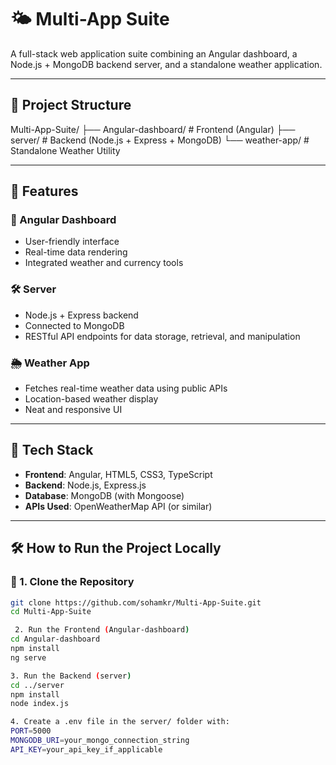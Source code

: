 # 🌤️ Multi-App Suite

A full-stack web application suite combining an Angular dashboard, a Node.js + MongoDB backend server, and a standalone weather application.

---

## 📁 Project Structure

Multi-App-Suite/
├── Angular-dashboard/ # Frontend (Angular)
├── server/ # Backend (Node.js + Express + MongoDB)
└── weather-app/ # Standalone Weather Utility


---

## 🚀 Features

### 🧩 Angular Dashboard
- User-friendly interface
- Real-time data rendering
- Integrated weather and currency tools

### 🛠 Server
- Node.js + Express backend
- Connected to MongoDB
- RESTful API endpoints for data storage, retrieval, and manipulation

### 🌦 Weather App
- Fetches real-time weather data using public APIs
- Location-based weather display
- Neat and responsive UI

---

## 🧪 Tech Stack

- **Frontend**: Angular, HTML5, CSS3, TypeScript
- **Backend**: Node.js, Express.js
- **Database**: MongoDB (with Mongoose)
- **APIs Used**: OpenWeatherMap API (or similar)

---

## 🛠️ How to Run the Project Locally

### 🔹 1. Clone the Repository

```bash
git clone https://github.com/sohamkr/Multi-App-Suite.git
cd Multi-App-Suite

 2. Run the Frontend (Angular-dashboard)
cd Angular-dashboard
npm install
ng serve

3. Run the Backend (server)
cd ../server
npm install
node index.js

4. Create a .env file in the server/ folder with:
PORT=5000
MONGODB_URI=your_mongo_connection_string
API_KEY=your_api_key_if_applicable
